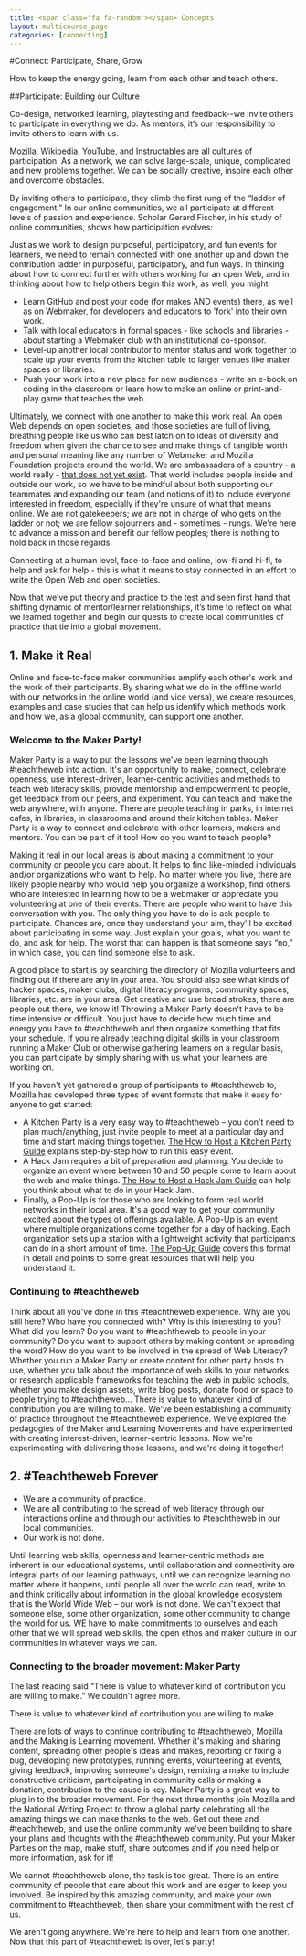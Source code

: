 ```yaml
---
title: <span class="fa fa-random"></span> Concepts
layout: multicourse_page
categories: [connecting]
---
```


#Connect: Participate, Share, Grow

How to keep the energy going, learn from each other and teach others. 

##Participate: Building our Culture

Co-design, networked learning, playtesting and feedback--we invite others to participate in everything we do. As mentors, it’s our responsibility to invite others to learn with us. 

Mozilla, Wikipedia, YouTube, and Instructables are all cultures of participation. As a network, we can solve large-scale, unique, complicated and new problems together. We can be socially creative, inspire each other and overcome obstacles.

By inviting others to participate, they climb the first rung of the “ladder of engagement.” In our online communities, we all participate at different levels of passion and experience. Scholar Gerard Fischer, in his study of online communities, shows how participation evolves:



Just as we work to design purposeful, participatory, and fun events for learners, we need to remain connected with one another up and down the contribution ladder in purposeful, participatory, and fun ways. In thinking about how to connect further with others working for an open Web, and in thinking about how to help others begin this work, as well, you might

- Learn GitHub and post your code (for makes AND events) there, as well as on Webmaker, for developers and educators to 'fork' into their own work.
- Talk with local educators in formal spaces - like schools and libraries - about starting a Webmaker club with an institutional co-sponsor.
- Level-up another local contributor to mentor status and work together to scale up your events from the kitchen table to larger venues like maker spaces or libraries.
- Push your work into a new place for new audiences - write an e-book on coding in the classroom or learn how to make an online or print-and-play game that teaches the web.

Ultimately, we connect with one another to make this work real. An open Web depends on open societies, and those societies are full of living, breathing people like us who can best latch on to ideas of diversity and freedom when given the chance to see and make things of tangible worth and personal meaning like any number of Webmaker and Mozilla Foundation projects around the world. We are ambassadors of a country - a world really - <a href="https://www.youtube.com/watch?v=T6W42KLpNgQ">that does not yet exist</a>. That world includes people inside and outside our work, so we have to be mindful about both supporting our teammates and expanding our team (and notions of it) to include everyone interested in freedom, especially if they're unsure of what that means online. We are not gatekeepers; we are not in charge of who gets on the ladder or not; we are fellow sojourners and - sometimes - rungs. We're here to advance a mission and benefit our fellow peoples; there is nothing to hold back in those regards.

Connecting at a human level, face-to-face and online, low-fi and hi-fi, to help and ask for help - this is what it means to stay connected in an effort to write the Open Web and open societies.

Now that we’ve put theory and practice to the test and seen first hand that shifting dynamic of mentor/learner relationships, it’s time to reflect on what we learned together and begin our quests to create local communities of practice that tie into a global movement.

## 1. Make it Real

Online and face-to-face maker communities amplify each other's work and the work of their participants. By sharing what we do in the offline world with our networks in the online world (and vice versa), we create resources, examples and case studies that can help us identify which methods work and how we, as a global community, can support one another.

### Welcome to the Maker Party!
Maker Party is a way to put the lessons we've been learning through #teachtheweb into action. It's an opportunity to make, connect, celebrate openness, use interest-driven, learner-centric activities and methods to teach web literacy skills, provide mentorship and empowerment to people, get feedback from our peers, and experiment.
You can teach and make the web anywhere, with anyone. There are people teaching in parks, in internet cafes, in libraries, in classrooms and around their kitchen tables. Maker Party is a way to connect and celebrate with other learners, makers and mentors. You can be part of it too!
How do you want to teach people?

Making it real in our local areas is about making a commitment to your community or people you care about. It helps to find like-minded  individuals and/or organizations who want to help. No matter where you live, there are likely people nearby who would help you organize a workshop, find others who are interested in learning how to be a webmaker or appreciate you volunteering at one of their events. There are people who want to have this conversation with you.
The only thing you have to do is ask people to participate. Chances are, once they understand your aim, they'll be excited about participating in some way. Just explain your goals, what you want to do, and ask for help. The worst that can happen is that someone says “no,” in which  case, you can find someone else to ask.

A good place to start is by searching the directory of Mozilla volunteers and finding out if there are any in your area. You should also see what kinds of hacker spaces, maker clubs, digital literacy programs, community spaces, libraries, etc. are in your area. Get creative and use broad strokes; there are people out there, we know it!
Throwing a Maker Party doesn't have to be time intensive or difficult. You just have to decide how much time and energy you have to #teachtheweb and then organize something that fits your schedule. If you're already teaching digital skills in your classroom, running a Maker Club or otherwise gathering learners on a regular basis, you can participate by simply sharing with us what your learners are working on.

If you haven't yet gathered a group of participants to #teachtheweb to, Mozilla has developed three types of event formats that make it easy for anyone to get started:

* A Kitchen Party is a very easy way to #teachtheweb – you don't need to plan much/anything, just invite people to meet at a particular day and time and start making things together. [The How to Host a Kitchen Party Guide](https://thimble.webmaker.org/p/l0ui/) explains step-by-step how to run this easy event.
* A Hack Jam requires a bit of preparation and planning. You decide to organize an event where between 10 and 50 people come to learn about the web and make things. [The How to Host a Hack Jam Guide](https://thimble.webmaker.org/p/l05e/) can help you think about what to do in your Hack Jam.
* Finally, a Pop-Up is for those who are looking to form real world networks in their local area. It's a good way to get your community excited about the types of offerings available. A Pop-Up is an event where multiple organizations come together for a day of hacking. Each organization sets up a station with a lightweight activity that participants can do in a short amount of time. [The Pop-Up Guide](https://thimble.webmaker.org/p/l05w/) covers this format in detail and points to some great resources that will help you understand it. 

### Continuing to #teachtheweb
Think about all you've done in this #teachtheweb experience. Why are you still here? Who have you connected with? Why is this interesting to you? What did you learn? Do you want to #teachtheweb to people in your community? Do you want to support others by making content or spreading the word? How do you want to be involved in the spread of Web Literacy?
Whether you run a Maker Party or create content for other party hosts to use, whether you talk about the importance of web skills to your networks or research applicable frameworks for teaching the web in public schools, whether you make design assets, write blog posts, donate food or space to people trying to #teachtheweb... There is value to whatever kind of contribution you are willing to make.
We've been establishing a community of practice throughout the #teachtheweb experience. We've explored the pedagogies of the Maker and Learning Movements and have experimented with creating interest-driven, learner-centric lessons. Now we're experimenting with delivering those lessons, and we're doing it together!

## 2. #Teachtheweb Forever

- We are a community of practice.
- We are all contributing to the spread of web literacy through our interactions online and through our activities to #teachtheweb in our local communities.
- Our work is not done.

Until learning web skills, openness and learner-centric methods are inherent in our educational systems, until collaboration and connectivity are integral parts of our learning pathways, until we can recognize learning no matter where it happens, until people all over the world can read, write to and think critically about information in the global knowledge ecosystem that is the World Wide Web – our work is not done.
We can't expect that someone else, some other organization, some other community to change the world for us. WE have to make commitments to ourselves and each other that we will spread web skills, the open ethos and maker culture in our communities in whatever ways we can.

### Connecting to the broader movement: Maker Party
The last reading said “There is value to whatever kind of contribution you are willing to make.” We couldn't agree more.

There is value to whatever kind of contribution you are willing to make.

There are lots of ways to continue contributing to #teachtheweb, Mozilla and the Making is Learning movement. Whether it's making and sharing content, spreading other people's ideas and makes, reporting or fixing a bug, developing new prototypes, running events, volunteering at events, giving feedback, improving someone's design, remixing a make to include constructive criticism, participating in community calls or making a donation, contribution to the cause is key.
Maker Party is a great way to plug in to the broader movement. For the next three months join Mozilla and the National Writing Project to throw a global party celebrating all the amazing things we can make thanks to the web. Get out there and #teachtheweb, and use the online community we've been building to share your plans and thoughts with the #teachtheweb community. Put your Maker Parties on the map, make stuff, share outcomes and if you need help or more information, ask for it!

We cannot #teachtheweb alone, the task is too great. There is an entire community of people that care about this work and are eager to keep you involved. Be inspired by this amazing community, and make your own commitment to #teachtheweb, then share your commitment with the rest of us. 

We aren't going anywhere. We're here to help and learn from one another. Now that this part of #teachtheweb is over, let's party!
